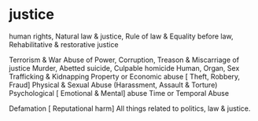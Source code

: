 # justice
human rights, Natural law & justice, Rule of law & Equality before law, Rehabilitative & restorative justice

Terrorism & War
Abuse of Power, Corruption, Treason & Miscarriage of justice
Murder, Abetted suicide, Culpable homicide
Human, Organ, Sex Trafficking & Kidnapping
Property or Economic abuse [ Theft, Robbery, Fraud]
Physical & Sexual Abuse (Harassment, Assault & Torture)
Psychological [ Emotional & Mental] abuse
Time or Temporal Abuse 

Defamation [ Reputational harm]
All things related to politics, law &amp; justice.
